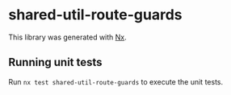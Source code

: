 # shared-util-route-guards

This library was generated with [Nx](https://nx.dev).

## Running unit tests

Run `nx test shared-util-route-guards` to execute the unit tests.
